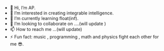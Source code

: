 - 👋 Hi, I’m AP.
- 👀 I’m interested in creating integrable intelligence.
- 🌱 I’m currently learning float(inf).
- 💞️ I’m looking to collaborate on ....(will update )
- 📫 How to reach me ...(will update)
- ⚡ Fun fact: music , programming , math and physics fight each other for me 😎.

<!---
apfine/apfine is a ✨ special ✨ repository because its `README.md` (this file) appears on your GitHub profile.
You can click the Preview link to take a look at your changes.
--->
